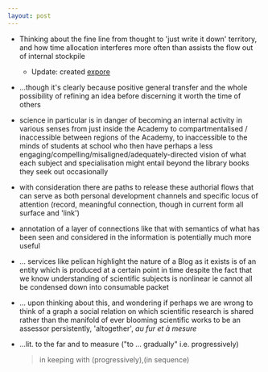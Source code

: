 ```yaml
---
layout: post
---
```

- Thinking about the fine line from thought to 'just write it down' territory, and how time allocation interferes more often than assists the flow out of internal stockpile
  - Update: created [expore](https://github.com/lmmx/exopore)
- ...though it's clearly because positive general transfer and the whole possibility of refining an idea before discerning it worth the time of others
- science in particular is in danger of becoming an internal activity in various senses from just inside the Academy to compartmentalised / inaccessible between regions of the Academy, to inaccessible to the minds of students at school who then have perhaps a less engaging/compelling/misaligned/adequately-directed vision of what each subject and specialisation might entail beyond the library books they seek out occasionally
- with consideration there are paths to release these authorial flows that can serve as both personal development channels and specific locus of attention (record, meaningful connection, though in current form all surface and 'link')
- annotation of a layer of connections like that with semantics of what has been seen and considered in the information is potentially much more useful
- ... services like pelican highlight the nature of a Blog as it exists is of an entity which is produced at a certain point in time despite the fact that we know understanding of scientific subjects is nonlinear ie cannot all be condensed down into consumable packet
- ... upon thinking about this, and wondering if perhaps we are wrong to think of a graph a social relation on which scientific research is shared rather than the manifold of ever blooming scientific works to be an assessor persistently, 'altogether', _au fur et à mesure_
- ...lit. to the far and to measure ("to ... gradually"  i.e. progressively)

  > in keeping with (progressively),(in sequence)